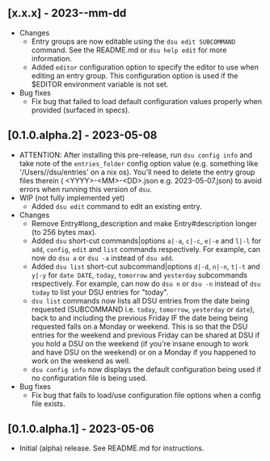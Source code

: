 ## [x.x.x] - 2023--mm-dd
* Changes
  - Entry groups are now editable using the `dsu edit SUBCOMMAND` command. See the README.md or `dsu help edit` for more information.
  - Added `editor` configuration option to specify the editor to use when editing an entry group. This configuration option is used if the $EDITOR environment variable is not set.
* Bug fixes
  - Fix bug that failed to load default configuration values properly when provided (surfaced in specs).

## [0.1.0.alpha.2] - 2023-05-08
* ATTENTION: After installing this pre-release, run `dsu config info` and take note of the `entries_folder` config option value (e.g. something like '/Users/<whoami>/dsu/entries' on a nix os). You'll need to delete the entry group files therein ( \<YYYY\>\-\<MM\>\-\<DD\>.json e.g. 2023-05-07.json) to avoid errors when running this version of `dsu`.
* WIP (not fully implemented yet)
  - Added `dsu edit` command to edit an existing entry.
* Changes
  - Remove Entry#long_description and make Entry#description longer (to 256 bytes max).
  - Added `dsu` short-cut commands|options `a|-a`, `c|-c`, `e|-e` and `l|-l` for `add`, `config`, `edit` and `list` commands respectively. For example, can now do `dsu a` or `dsu -a` instead of `dsu add`.
   - Added `dsu list` short-cut subcommand|options `d|-d`, `n|-n`, `t|-t` and `y|-y` for `date DATE`, `today`, `tomorrow` and `yesterday` subcommands respectively. For example, can now do `dsu n` or `dsu -n` instead of `dsu today` to list your DSU entries for "today".
  - `dsu list` commands now lists all DSU entries from the date being requested (SUBCOMMAND i.e. `today`, `tomorrow`, `yesterday` or `date`), back to and including the previous Friday IF the date being being requested falls on a Monday or weekend. This is so that the DSU entries for the weekend and previous Friday can be shared at DSU if you hold a DSU on the weekend (if you're insane enough to work and have DSU on the weekend) or on a Monday if you happened to work on the weekend as well.
  - `dsu config info` now displays the default configuration being used if no configuration file is being used.
* Bug fixes
  - Fix bug that fails to load/use configuration file options when a config file exists.

## [0.1.0.alpha.1] - 2023-05-06
- Initial (alpha) release. See README.md for instructions.
